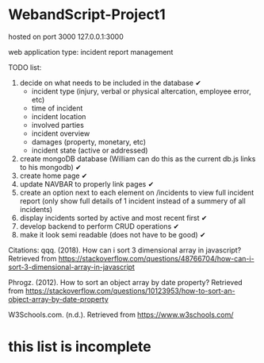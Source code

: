 # WebandScript-Project1

hosted on port 3000
127.0.0.1:3000

web application type: incident report management

TODO list:
1. decide on what needs to be included in the database ✔
    - incident type (injury, verbal or physical altercation, employee error, etc)
    - time of incident
    - incident location
    - involved parties
    - incident overview
    - damages (property, monetary, etc)
    - incident state (active or addressed)
2. create mongoDB database (William can do this as the current db.js links to his mongodb) ✔
3. create home page ✔
4. update NAVBAR to properly link pages ✔
5. create an option next to each element on /incidents to view full incident report (only show full details of 1 incident instead of a summery of all incidents)
6. display incidents sorted by active and most recent first ✔
7. develop backend to perform CRUD operations ✔
8. make it look semi readable (does not have to be good) ✔

Citations:
qqq. (2018). How can i sort 3 dimensional array in javascript? Retrieved from https://stackoverflow.com/questions/48766704/how-can-i-sort-3-dimensional-array-in-javascript

Phrogz. (2012). How to sort an object array by date property? Retrieved from https://stackoverflow.com/questions/10123953/how-to-sort-an-object-array-by-date-property

W3Schools.com. (n.d.). Retrieved from https://www.w3schools.com/

# this list is incomplete